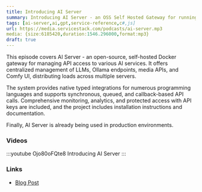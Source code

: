 ```yaml
---
title: Introducing AI Server
summary: Introducing AI Server - an OSS Self Hosted Gateway for running LLM, Ollama, Media and Comfy UI APIs
tags: [ai-server,ai,gpt,service-reference,c#,js]
url: https://media.servicestack.com/podcasts/ai-server.mp3
media: {size:6185420,duration:1546.296000,format:mp3}
draft: true
---
```


This episode covers AI Server - an open-source, self-hosted Docker gateway for managing API access to various 
AI services. It offers centralized management of LLMs, Ollama endpoints, media APIs, and Comfy UI, distributing 
loads across multiple servers. 

The system provides native typed integrations for numerous programming languages and supports synchronous, 
queued, and callback-based API calls. Comprehensive monitoring, analytics, and protected access with API keys 
are included, and the project includes installation instructions and documentation. 

Finally, AI Server is already being used in production environments.

### Videos

:::youtube Ojo80oFQte8
Introducing AI Server
:::

### Links

- [Blog Post](/posts/ai-server)
